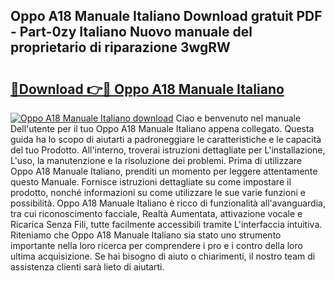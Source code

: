 ## Oppo A18 Manuale Italiano Download gratuit PDF - Part-0zy Italiano Nuovo manuale del proprietario di riparazione 3wgRW

# <h2><a href="http://dfbcn2.blite.top/?on=Oppo+A18+Manuale+Italiano">🔗Download 👉🔴 Oppo A18 Manuale Italiano</a></h2>

[![Oppo A18 Manuale Italiano download](https://i.imgur.com/lujVjoI.png)](http://dfbcn2.blite.top/?on=Oppo+A18+Manuale+Italiano)
Ciao e benvenuto nel manuale Dell'utente per il tuo Oppo A18 Manuale Italiano appena collegato. Questa guida ha lo scopo di aiutarti a padroneggiare le caratteristiche e le capacità del tuo Prodotto. All'interno, troverai istruzioni dettagliate per L'installazione, L'uso, la manutenzione e la risoluzione dei problemi. Prima di utilizzare Oppo A18 Manuale Italiano, prenditi un momento per leggere attentamente questo Manuale. Fornisce istruzioni dettagliate su come impostare il prodotto, nonché informazioni su come utilizzare le sue varie funzioni e possibilità. Oppo A18 Manuale Italiano è ricco di funzionalità all'avanguardia, tra cui riconoscimento facciale, Realtà Aumentata, attivazione vocale e Ricarica Senza Fili, tutte facilmente accessibili tramite L'interfaccia intuitiva. Riteniamo che Oppo A18 Manuale Italiano sia stato uno strumento importante nella loro ricerca per comprendere i pro e i contro della loro ultima acquisizione. Se hai bisogno di aiuto o chiarimenti, il nostro team di assistenza clienti sarà lieto di aiutarti.
